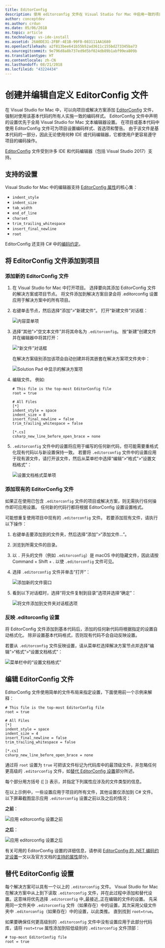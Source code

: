 ```yaml
---
title: EditorConfig
description: 使用 editorconfig 文件在 Visual Studio for Mac 中启用一致的项目编码样式。
author: conceptdev
ms.author: crdun
ms.date: 05/06/2018
ms.topic: article
ms.technology: vs-ide-install
ms.assetid: 26A0DE31-2FBF-4E1B-99FB-083111AA1680
ms.openlocfilehash: a2f813bee641b55b52ad3611c155bd273345ba73
ms.sourcegitcommit: 9e796d8a8b737ed9d5bf024db89b1abf99ea809b
ms.translationtype: HT
ms.contentlocale: zh-CN
ms.lasthandoff: 08/21/2018
ms.locfileid: "43224434"
---
```

# <a name="creating-and-editing-a-custom-editorconfig-file"></a>创建并编辑自定义 EditorConfig 文件

在 Visual Studio for Mac 中，可以向项目或解决方案添加 [EditorConfig](http://editorconfig.org/) 文件，强制对使用该基本代码的所有人实施一致的编码样式。 EditorConfig 文件中声明的设置优先于全局 Visual Studio for Mac 文本编辑器设置。 在项目或基本代码中使用 EditorConfig 文件可为项目设置编码样式、首选项和警告。 由于该文件是基本代码的一部分，因此无论使用何种 IDE 或代码编辑器，它都使用户更容易遵守项目的编码操作。

[EditorConfig](http://editorconfig.org/) 文件受到许多 IDE 和代码编辑器（包括 Visual Studio 2017）支持。 

## <a name="supported-settings"></a>支持的设置

Visual Studio for Mac 中的编辑器支持 [EditorConfig 属性](http://editorconfig.org/#supported-properties)的核心集：

- `indent_style`
- `indent_size`
- `tab_width`
- `end_of_line`
- `charset`
- `trim_trailing_whitespace`
- `insert_final_newline`
- `root`

EditorConfig 还支持 C# 中的[编码约定](https://docs.microsoft.com/visualstudio/ide/editorconfig-code-style-settings-reference)。

## <a name="add-an-editorconfig-file-to-a-project"></a>将 EditorConfig 文件添加到项目

### <a name="adding-a-new-editorconfig-file"></a>添加新的 EditorConfig 文件

1. 在 Visual Studio for Mac 中打开项目。 选择要向其添加 EditorConfig 文件的解决方案或项目节点。 将文件添加到解决方案目录会将 .editorconfig 设置应用于解决方案中的所有项目。 

2. 右键单击节点，然后选择“添加”>“新建文件”。 打开“新建文件”对话框：

    ![内容菜单项](media/editorconfig-image0.png)

3. 选择“其他”>“空文本文件”并将其命名为 `.editorconfig`。 按“新建”创建文件并在编辑器中将其打开：

    ![“新文件”对话框](media/editorconfig-image1.png)

    在解决方案级别添加该项会自动创建并将其嵌套在解决方案项文件夹中：

    ![Solution Pad 中显示的解决方案项](media/editorconfig-image1a.png)

4. 编辑文件。 例如:

    ```EditorConfig
    # This file is the top-most EditorConfig file
    root = true

    # All Files
    [*]
    indent_style = space
    indent_size = 8
    insert_final_newline = false
    trim_trailing_whitespace = false

    [*.cs]
    csharp_new_line_before_open_brace = none
    ```

4. `.editorconfig` 文件中的设置将应用于编写的任何新代码，但可能需要重格式化现有代码以与新设置保持一致。 若要将 `.editorconfig` 文件中的设置应用于现有源文件，请打开该文件，然后从菜单栏中选择“编辑”>“格式”>“设置文档格式”：

    ![设置文档格式菜单项](media/editorconfig-image2.png)

### <a name="adding-an-existing-editorconfig-file"></a>添加现有的 EditorConfig 文件

如果正在使用已包含 `.editorconfig` 文件的项目或解决方案，则无需执行任何操作即可应用设置。 任何新的代码行都将根据 EditorConfig 设置设置格式。 

可能想重复使用项目中现有的 `.editorconfig` 文件。 若要添加现有文件，请执行以下操作：

1. 右键单击要添加到的文件夹，然后选择“添加”>“添加文件…”。

2. 浏览到所需文件的目录。 

3. 以 `.` 开头的文件（例如 `.editorconfig`）是 macOS 中的隐藏文件，因此请按Command + Shift + . 以使 `.editorconfig` 文件可见。

4. 选择 `.editorconfig` 文件并单击“打开”：

    ![添加新的文件窗口](media/editorconfig-image3b.png)

5. 看到以下对话框时，选择“将文件复制到目录”选项并选择“确定”：

    ![将文件添加到文件夹对话框选项](media/editorconfig-image3.png)

### <a name="reflecting-editorconfig-settings"></a>反映 .editorconfig 设置

将 EditorConfig 文件添加到基本代码后，添加的任何新代码将根据指定的设置自动格式化。 除非设置基本代码格式，否则现有代码不会自动反映设置。

若要从 `.editorconfig` 文件反映设置，请从菜单栏选择解决方案节点并选择“编辑”>“格式”>“设置文档格式”：

![菜单栏中的“设置文档格式”](media/editorconfig-image3a.png)

## <a name="editing-an-editorconfig-file"></a>编辑 EditorConfig 文件


EditorConfig 文件使用简单的文件布局来指定设置，下面使用前一个示例来解释：


```EditorConfig
# This file is the top-most EditorConfig file
root = true

# All Files
[*]
indent_style = space
indent_size = 4
insert_final_newline = false
trim_trailing_whitespace = false

[*.cs]
csharp_new_line_before_open_brace = none
```

通过将 `root` 设置为 `true` 可把该文件标记为代码库中的最顶级文件，并忽略任何更高级的 `.editorconfig` 文件，如[替代 EditorConfig 设置](#override-editorconfig-settings)部分所述。

每个部分用方括号 ([ ]) 表示，并指定下列属性应涉及的文件类型的信息。

在以上示例中，一些设置应用于项目的所有文件，其他设置仅添加到 C# 文件。 以下屏幕截图显示应用 `.editorconfig` 设置之前以及之后的情况：

**之前**：

![应用 editorconfig 设置之前](media/editorconfig-image4.png)

**之后**：

![应用 editorconfig 设置之后](media/editorconfig-image5.png)

有关可用的 EditorConfig 设置的详细信息，请参阅 [EditorConfig 的 .NET 编码约定设置](https://docs.microsoft.com/visualstudio/ide/editorconfig-code-style-settings-reference)一文以及官方文档的[支持的属性](http://editorconfig.org/#supported-properties)部分。

## <a name="override-editorconfig-settings"></a>替代 EditorConfig 设置

每个解决方案可以具有一个以上的 `.editorconfig` 文件。 Visual Studio for Mac 在解决方案中从上到下读取 `.editorconfig` 文件，并在此过程中添加和替代设置。这意味将优先选择 `.editorconfig` 中_最接近_正在编辑的文件的设置。 先采用同一文件夹中 `.editorconfig` 文件（如果存在）中的设置，其次采用父级文件夹中 `.editorconfig`（如果存在）中的设置，以此类推。 直到找到 `root=true`。  

如果要确保任何更高级别的 `.editorconfig` 文件中没有设置应用于此部分代码库，请将 `root=true` 属性添加到较低级别的 `.editorconfig` 文件顶部：

```EditorConfig
# top-most EditorConfig file
root = true
```